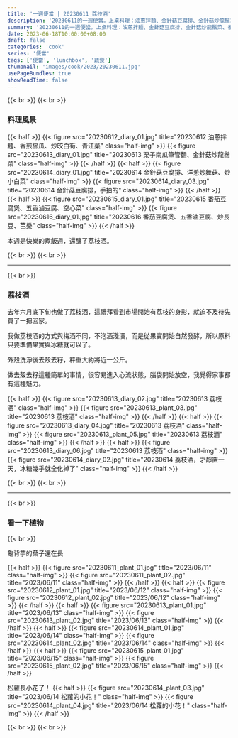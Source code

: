 ```yaml
---
title: '一週便當 | 20230611 荔枝酒'
description: '20230611的一週便當。上桌料理：油蔥拌麵、金針菇豆腐排、金針菇炒龍鬚菜、番茄豆腐煲、五香滷豆腐。'
summary: '20230611的一週便當。上桌料理：油蔥拌麵、金針菇豆腐排、金針菇炒龍鬚菜、番茄豆腐煲、五香滷豆腐。'
date: 2023-06-18T10:00:00+08:00
draft: false
categories: 'cook'
series: '便當'
tags: ['便當', 'lunchbox', '蔬食']
thumbnail: 'images/cook/2023/20230611.jpg'
usePageBundles: true
showReadTime: false
---
```


{{< br >}}
{{< br >}}

### 料理風景

{{< half >}}
{{< figure src="20230612_diary_01.jpg" title="20230612 油蔥拌麵、香煎櫛瓜、炒皎白筍、青江菜" class="half-img" >}}
{{< figure src="20230613_diary_01.jpg" title="20230613 栗子南瓜筆管麵、金針菇炒龍鬚菜" class="half-img" >}}
{{< /half >}}
{{< half >}}
{{< figure src="20230614_diary_01.jpg" title="20230614 金針菇豆腐排、洋蔥炒舞菇、炒小白菜" class="half-img" >}}
{{< figure src="20230614_diary_03.jpg" title="20230614 金針菇豆腐排，手拍的" class="half-img" >}}
{{< /half >}}
{{< half >}}
{{< figure src="20230615_diary_01.jpg" title="20230615 番茄豆腐煲、五香滷豆腐、空心菜" class="half-img" >}}
{{< figure src="20230616_diary_01.jpg" title="20230616 番茄豆腐煲、五香滷豆腐、炒長豆、芭樂" class="half-img" >}}
{{< /half >}}

本週是快樂的煮飯週，還釀了荔枝酒。

{{< br >}}
{{< br >}}

---

{{< br >}}

### 荔枝酒

去年六月底下旬也做了荔枝酒，這禮拜看到市場開始有荔枝的身影，就迫不及待先買了一把回家。

我做荔枝酒的方式與梅酒不同，不泡酒淺漬，而是從果實開始自然發酵，所以原料只要準備果實與冰糖就可以了。

外殼洗淨後去殼去籽，秤重大約將近一公斤。

做去殼去籽這種簡單的事情，很容易進入心流狀態，腦袋開始放空，我覺得家事都有這種魅力。

{{< half >}}
{{< figure src="20230613_diary_02.jpg" title="20230613 荔枝酒" class="half-img" >}}
{{< figure src="20230613_plant_03.jpg" title="20230613 荔枝酒" class="half-img" >}}
{{< /half >}}
{{< half >}}
{{< figure src="20230613_diary_04.jpg" title="20230613 荔枝酒" class="half-img" >}}
{{< figure src="20230613_plant_05.jpg" title="20230613 荔枝酒" class="half-img" >}}
{{< /half >}}
{{< half >}}
{{< figure src="20230613_diary_06.jpg" title="20230613 荔枝酒" class="half-img" >}}
{{< figure src="20230614_diary_02.jpg" title="20230614 荔枝酒，才靜置一天，冰糖幾乎就全化掉了" class="half-img" >}}
{{< /half >}}

{{< br >}}
{{< br >}}

---

{{< br >}}

### 看一下植物

{{< br >}}

龜背芋的葉子還在長

{{< half >}}
{{< figure src="20230611_plant_01.jpg" title="2023/06/11" class="half-img" >}}
{{< figure src="20230611_plant_02.jpg" title="2023/06/11" class="half-img" >}}
{{< /half >}}
{{< half >}}
{{< figure src="20230612_plant_01.jpg" title="2023/06/12" class="half-img" >}}
{{< figure src="20230612_plant_02.jpg" title="2023/06/12" class="half-img" >}}
{{< /half >}}
{{< half >}}
{{< figure src="20230613_plant_01.jpg" title="2023/06/13" class="half-img" >}}
{{< figure src="20230613_plant_02.jpg" title="2023/06/13" class="half-img" >}}
{{< /half >}}
{{< half >}}
{{< figure src="20230614_plant_01.jpg" title="2023/06/14" class="half-img" >}}
{{< figure src="20230614_plant_02.jpg" title="2023/06/14" class="half-img" >}}
{{< /half >}}
{{< half >}}
{{< figure src="20230615_plant_01.jpg" title="2023/06/15" class="half-img" >}}
{{< figure src="20230615_plant_02.jpg" title="2023/06/15" class="half-img" >}}
{{< /half >}}

松蘿長小花了！
{{< half >}}
{{< figure src="20230614_plant_03.jpg" title="2023/06/14 松蘿的小花！" class="half-img" >}}
{{< figure src="20230614_plant_04.jpg" title="2023/06/14 松蘿的小花！" class="half-img" >}}
{{< /half >}}

{{< br >}}
{{< br >}}
